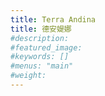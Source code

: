 ```yaml
---
title: Terra Andina
title: 德安媞娜
#description: 
#featured_image: 
#keywords: []
#menus: "main"
#weight: 
---
```

